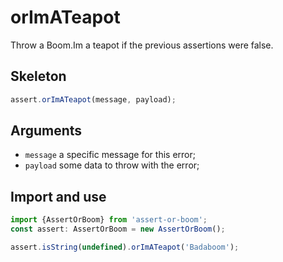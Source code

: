 # orImATeapot

Throw a Boom.Im a teapot if the previous assertions were false.

## Skeleton

```ts
assert.orImATeapot(message, payload);
```

## Arguments

- `message` a specific message for this error;
- `payload` some data to throw with the error;

## Import and use

```ts
import {AssertOrBoom} from 'assert-or-boom';
const assert: AssertOrBoom = new AssertOrBoom();

assert.isString(undefined).orImATeapot('Badaboom');
```
